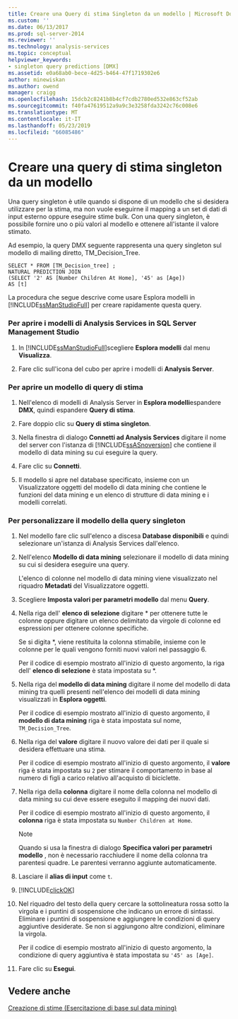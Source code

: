 ```yaml
---
title: Creare una Query di stima Singleton da un modello | Microsoft Docs
ms.custom: ''
ms.date: 06/13/2017
ms.prod: sql-server-2014
ms.reviewer: ''
ms.technology: analysis-services
ms.topic: conceptual
helpviewer_keywords:
- singleton query predictions [DMX]
ms.assetid: e0a68ab0-bece-4d25-b464-47f1719302e6
author: minewiskan
ms.author: owend
manager: craigg
ms.openlocfilehash: 15dcb2c8241b8b4cf7cdb2780ed532e863cf52ab
ms.sourcegitcommit: f40fa47619512a9a9c3e3258fda3242c76c008e6
ms.translationtype: MT
ms.contentlocale: it-IT
ms.lasthandoff: 05/23/2019
ms.locfileid: "66085486"
---
```

# <a name="create-a-singleton-prediction-query-from-a-template"></a>Creare una query di stima singleton da un modello
  Una query singleton è utile quando si dispone di un modello che si desidera utilizzare per la stima, ma non vuole eseguirne il mapping a un set di dati di input esterno oppure eseguire stime bulk. Con una query singleton, è possibile fornire uno o più valori al modello e ottenere all'istante il valore stimato.  
  
 Ad esempio, la query DMX seguente rappresenta una query singleton sul modello di mailing diretto, TM_Decision_Tree.  
  
```  
SELECT * FROM [TM_Decision_tree] ;  
NATURAL PREDICTION JOIN  
(SELECT '2' AS [Number Children At Home], '45' as [Age])  
AS [t]  
```  
  
 La procedura che segue descrive come usare Esplora modelli in [!INCLUDE[ssManStudioFull](../../includes/ssmanstudiofull-md.md)] per creare rapidamente questa query.  
  
### <a name="to-open-the-analysis-services-templates-in-sql-server-management-studio"></a>Per aprire i modelli di Analysis Services in SQL Server Management Studio  
  
1.  In [!INCLUDE[ssManStudioFull](../../includes/ssmanstudiofull-md.md)]scegliere **Esplora modelli** dal menu **Visualizza**.  
  
2.  Fare clic sull'icona del cubo per aprire i modelli di **Analysis Server**.  
  
### <a name="to-open-a-prediction-query-template"></a>Per aprire un modello di query di stima  
  
1.  Nell'elenco di modelli di Analysis Server in **Esplora modelli**espandere **DMX**, quindi espandere **Query di stima**.  
  
2.  Fare doppio clic su **Query di stima singleton**.  
  
3.  Nella finestra di dialogo **Connetti ad Analysis Services** digitare il nome del server con l'istanza di [!INCLUDE[ssASnoversion](../../includes/ssasnoversion-md.md)] che contiene il modello di data mining su cui eseguire la query.  
  
4.  Fare clic su **Connetti**.  
  
5.  Il modello si apre nel database specificato, insieme con un Visualizzatore oggetti del modello di data mining che contiene le funzioni del data mining e un elenco di strutture di data mining e i modelli correlati.  
  
### <a name="to-customize-the-singleton-query-template"></a>Per personalizzare il modello della query singleton  
  
1.  Nel modello fare clic sull'elenco a discesa **Database disponibili** e quindi selezionare un'istanza di Analysis Services dall'elenco.  
  
2.  Nell'elenco **Modello di data mining** selezionare il modello di data mining su cui si desidera eseguire una query.  
  
     L'elenco di colonne nel modello di data mining viene visualizzato nel riquadro **Metadati** del Visualizzatore oggetti.  
  
3.  Scegliere **Imposta valori per parametri modello** dal menu **Query**.  
  
4.  Nella riga dell' **elenco di selezione** digitare * per ottenere tutte le colonne oppure digitare un elenco delimitato da virgole di colonne ed espressioni per ottenere colonne specifiche.  
  
     Se si digita *, viene restituita la colonna stimabile, insieme con le colonne per le quali vengono forniti nuovi valori nel passaggio 6.  
  
     Per il codice di esempio mostrato all'inizio di questo argomento, la riga dell' **elenco di selezione** è stata impostata su *.  
  
5.  Nella riga del **modello di data mining** digitare il nome del modello di data mining tra quelli presenti nell'elenco dei modelli di data mining visualizzati in **Esplora oggetti**.  
  
     Per il codice di esempio mostrato all'inizio di questo argomento, il **modello di data mining** riga è stata impostata sul nome, `TM_Decision_Tree`.  
  
6.  Nella riga del **valore** digitare il nuovo valore dei dati per il quale si desidera effettuare una stima.  
  
     Per il codice di esempio mostrato all'inizio di questo argomento, il **valore** riga è stata impostata su `2` per stimare il comportamento in base al numero di figli a carico relativo all'acquisto di biciclette.  
  
7.  Nella riga della **colonna** digitare il nome della colonna nel modello di data mining su cui deve essere eseguito il mapping dei nuovi dati.  
  
     Per il codice di esempio mostrato all'inizio di questo argomento, il **colonna** riga è stata impostata su `Number Children at Home`.  
  
    > [!NOTE]  
    >  Quando si usa la finestra di dialogo **Specifica valori per parametri modello** , non è necessario racchiudere il nome della colonna tra parentesi quadre. Le parentesi verranno aggiunte automaticamente.  
  
8.  Lasciare il **alias di input** come `t`.  
  
9. [!INCLUDE[clickOK](../../includes/clickok-md.md)]  
  
10. Nel riquadro del testo della query cercare la sottolineatura rossa sotto la virgola e i puntini di sospensione che indicano un errore di sintassi. Eliminare i puntini di sospensione e aggiungere le condizioni di query aggiuntive desiderate. Se non si aggiungono altre condizioni, eliminare la virgola.  
  
     Per il codice di esempio mostrato all'inizio di questo argomento, la condizione di query aggiuntiva è stata impostata su `'45' as [Age]`.  
  
11. Fare clic su **Esegui**.  
  
## <a name="see-also"></a>Vedere anche  
 [Creazione di stime &#40;Esercitazione di base sul data mining&#41;](../../tutorials/creating-predictions-basic-data-mining-tutorial.md)  
  
  
